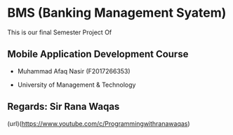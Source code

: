 # BMS (Banking Management Syatem)

This is our final Semester Project Of 

## Mobile Application Development Course

+ Muhammad Afaq Nasir (F2017266353)

- University of Management & Technology
## Regards: Sir Rana Waqas
(url)(https://www.youtube.com/c/Programmingwithranawaqas)
